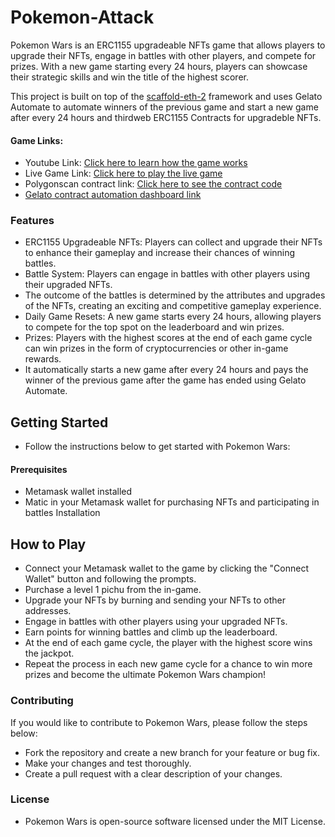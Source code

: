 # Pokemon-Attack

Pokemon Wars is an ERC1155 upgradeable NFTs game that allows players to upgrade their NFTs, engage in battles with other players, and compete for prizes. With a new game starting every 24 hours, players can showcase their strategic skills and win the title of the highest scorer.

This project is built on top of the [scaffold-eth-2](https://github.com/scaffold-eth/se-2) framework and uses Gelato Automate to automate winners of the previous game and start a new game after every 24 hours and thirdweb ERC1155 Contracts for upgradeble NFTs.

#### Game Links:

- Youtube Link: [Click here to learn how the game works](https://youtu.be/cWDF1TGlQqA)
- Live Game Link: [Click here to play the live game](https://pokemon-wars.vercel.app/)
- Polygonscan contract link: [Click here to see the contract code](https://mumbai.polygonscan.com/address/0x3662fe5524ee5e4FE1FBAb15b6C063f723CB1cfe#code)
- [Gelato contract automation dashboard link](https://app.gelato.network/task/0x03a8c2a143a5979a71501e6b9517750b712e16d23b5ac0e98b66bfb003cc94e8?chainId=80001)

### Features

- ERC1155 Upgradeable NFTs: Players can collect and upgrade their NFTs to enhance their gameplay and increase their chances of winning battles.
- Battle System: Players can engage in battles with other players using their upgraded NFTs.
- The outcome of the battles is determined by the attributes and upgrades of the NFTs, creating an exciting and competitive gameplay experience.
- Daily Game Resets: A new game starts every 24 hours, allowing players to compete for the top spot on the leaderboard and win prizes.
- Prizes: Players with the highest scores at the end of each game cycle can win prizes in the form of cryptocurrencies or other in-game rewards.
- It automatically starts a new game after every 24 hours and pays the winner of the previous game after the game has ended using Gelato Automate.

## Getting Started

- Follow the instructions below to get started with Pokemon Wars:

#### Prerequisites

- Metamask wallet installed
- Matic in your Metamask wallet for purchasing NFTs and participating in battles
  Installation

## How to Play

- Connect your Metamask wallet to the game by clicking the "Connect Wallet" button and following the prompts.
- Purchase a level 1 pichu from the in-game.
- Upgrade your NFTs by burning and sending your NFTs to other addresses.
- Engage in battles with other players using your upgraded NFTs.
- Earn points for winning battles and climb up the leaderboard.
- At the end of each game cycle, the player with the highest score wins the jackpot.
- Repeat the process in each new game cycle for a chance to win more prizes and become the ultimate Pokemon Wars champion!

### Contributing

If you would like to contribute to Pokemon Wars, please follow the steps below:

- Fork the repository and create a new branch for your feature or bug fix.
- Make your changes and test thoroughly.
- Create a pull request with a clear description of your changes.

### License

- Pokemon Wars is open-source software licensed under the MIT License.
